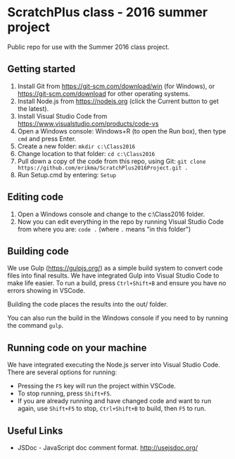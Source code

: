 # ScratchPlus class - 2016 summer project

Public repo for use with the Summer 2016 class project.

## Getting started

1. Install Git from https://git-scm.com/download/win (for Windows), or https://git-scm.com/download for other operating systems.
1. Install Node.js from https://nodejs.org (click the Current button to get the latest).
1. Install Visual Studio Code from https://www.visualstudio.com/products/code-vs
1. Open a Windows console: Windows+R (to open the Run box), then type `cmd` and press Enter.
1. Create a new folder: `mkdir c:\Class2016`
1. Change location to that folder: `cd c:\Class2016`
1. Pull down a copy of the code from this repo, using Git: `git clone https://github.com/erikma/ScratchPlus2016Project.git .`
1. Run Setup.cmd by entering: `Setup`

## Editing code

1. Open a Windows console and change to the c:\Class2016 folder.
1. Now you can edit everything in the repo by running Visual Studio Code from where you are: `code .` (where `.` means "in this folder")

## Building code
We use Gulp (https://gulpjs.org/) as a simple build system to convert code files into final results.
We have integrated Gulp into Visual Studio Code to make life easier. To run a build, press `Ctrl+Shift+B` and ensure you have no errors showing in VSCode.

Building the code places the results into the out/ folder.

You can also run the build in the Windows console if you need to by running the command `gulp`.

## Running code on your machine
We have integrated executing the Node.js server into Visual Studio Code. There are several options for running:

* Pressing the `F5` key will run the project within VSCode.
* To stop running, press `Shift+F5`.
* If you are already running and have changed code and want to run again, use `Shift+F5` to stop, `Ctrl+Shift+B` to build, then `F5` to run.

## Useful Links

* JSDoc - JavaScript doc comment format. http://usejsdoc.org/
